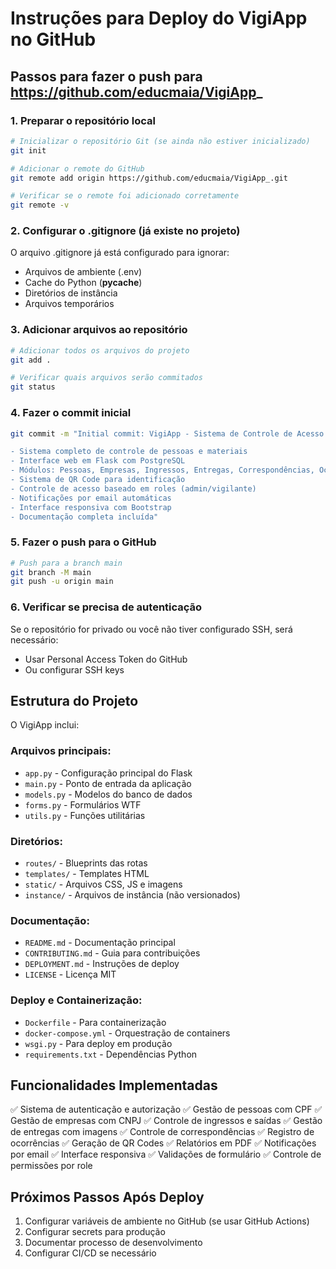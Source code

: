 # Instruções para Deploy do VigiApp no GitHub

## Passos para fazer o push para https://github.com/educmaia/VigiApp_

### 1. Preparar o repositório local
```bash
# Inicializar o repositório Git (se ainda não estiver inicializado)
git init

# Adicionar o remote do GitHub
git remote add origin https://github.com/educmaia/VigiApp_.git

# Verificar se o remote foi adicionado corretamente
git remote -v
```

### 2. Configurar o .gitignore (já existe no projeto)
O arquivo .gitignore já está configurado para ignorar:
- Arquivos de ambiente (.env)
- Cache do Python (__pycache__)
- Diretórios de instância
- Arquivos temporários

### 3. Adicionar arquivos ao repositório
```bash
# Adicionar todos os arquivos do projeto
git add .

# Verificar quais arquivos serão commitados
git status
```

### 4. Fazer o commit inicial
```bash
git commit -m "Initial commit: VigiApp - Sistema de Controle de Acesso

- Sistema completo de controle de pessoas e materiais
- Interface web em Flask com PostgreSQL
- Módulos: Pessoas, Empresas, Ingressos, Entregas, Correspondências, Ocorrências
- Sistema de QR Code para identificação
- Controle de acesso baseado em roles (admin/vigilante)
- Notificações por email automáticas
- Interface responsiva com Bootstrap
- Documentação completa incluída"
```

### 5. Fazer o push para o GitHub
```bash
# Push para a branch main
git branch -M main
git push -u origin main
```

### 6. Verificar se precisa de autenticação
Se o repositório for privado ou você não tiver configurado SSH, será necessário:
- Usar Personal Access Token do GitHub
- Ou configurar SSH keys

## Estrutura do Projeto

O VigiApp inclui:

### Arquivos principais:
- `app.py` - Configuração principal do Flask
- `main.py` - Ponto de entrada da aplicação
- `models.py` - Modelos do banco de dados
- `forms.py` - Formulários WTF
- `utils.py` - Funções utilitárias

### Diretórios:
- `routes/` - Blueprints das rotas
- `templates/` - Templates HTML
- `static/` - Arquivos CSS, JS e imagens
- `instance/` - Arquivos de instância (não versionados)

### Documentação:
- `README.md` - Documentação principal
- `CONTRIBUTING.md` - Guia para contribuições
- `DEPLOYMENT.md` - Instruções de deploy
- `LICENSE` - Licença MIT

### Deploy e Containerização:
- `Dockerfile` - Para containerização
- `docker-compose.yml` - Orquestração de containers
- `wsgi.py` - Para deploy em produção
- `requirements.txt` - Dependências Python

## Funcionalidades Implementadas

✅ Sistema de autenticação e autorização
✅ Gestão de pessoas com CPF
✅ Gestão de empresas com CNPJ
✅ Controle de ingressos e saídas
✅ Gestão de entregas com imagens
✅ Controle de correspondências
✅ Registro de ocorrências
✅ Geração de QR Codes
✅ Relatórios em PDF
✅ Notificações por email
✅ Interface responsiva
✅ Validações de formulário
✅ Controle de permissões por role

## Próximos Passos Após Deploy

1. Configurar variáveis de ambiente no GitHub (se usar GitHub Actions)
2. Configurar secrets para produção
3. Documentar processo de desenvolvimento
4. Configurar CI/CD se necessário